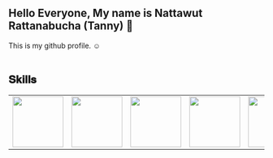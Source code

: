 <h2>Hello Everyone, My name is Nattawut Rattanabucha (Tanny) 👋</h2>
This is my github profile. ☺
<br><br>

<!-- ![nextJS](https://img.shields.io/badge/-nextJS-goldenrod?style=for-the-badge)
![reactJS](https://img.shields.io/badge/-reactJS-goldenrod?style=for-the-badge)
![react-native](https://img.shields.io/badge/-reactnative-indianred?style=for-the-badge)
![node](https://img.shields.io/badge/-node-darkgoldenrod?style=for-the-badge)
![sql](https://img.shields.io/badge/-sql-rosybrown?style=for-the-badge)
![mongoDB](https://img.shields.io/badge/-mongoDB-indianred?style=for-the-badge)
![python](https://img.shields.io/badge/-python-goldenrod?style=for-the-badge)
![html](https://img.shields.io/badge/-html-darkgoldenrod?style=for-the-badge)
![css](https://img.shields.io/badge/-css-rosybrown?style=for-the-badge)
![php](https://img.shields.io/badge/-php-goldenrod?style=for-the-badge)
![Javascript](https://img.shields.io/badge/-javascript-indianred?style=for-the-badge) -->

<!-- ![Anurag's GitHub stats](https://github-readme-stats.vercel.app/api?username=NattawutTanthai&show_icons=true&theme=tokyonight)

[![Top Langs](https://github-readme-stats.vercel.app/api/top-langs/?username=NattawutTanthai&hide=css,scss,html&layout=compact&theme=tokyonight)](https://github.com/anuraghazra/github-readme-stats) -->
<!-- ![Language's](https://github-readme-stats.vercel.app/api/top-langs/?username=erictyth&hide=javascript,html&show_icons=true&theme=radical) -->


<h2 font-weight="bold">𝐒𝐤𝐢𝐥𝐥𝐬</h2>
<table>
  <tr>
    <td><img src="https://cdn.iconscout.com/icon/free/png-64/react-3-1175109.png" width="100"></td>
<!--     <td><img src="https://cdn.iconscout.com/icon/free/png-64/vue-282497.png" width="100"></td> -->
    <td><img src="https://cdn.iconscout.com/icon/free/png-64/node-js-1174925.png" width="100"></td>
    <td><img src="https://cdn.iconscout.com/icon/free/png-64/javascript-24-1174950.png" width="100"></td>
    <td><img src="https://cdn.iconscout.com/icon/free/png-64/typescript-1174965.png" width="100"></td>
    <td><img src="https://cdn.iconscout.com/icon/free/png-64/mysql-18-1174938.png" width="100"></td>
    <td><img src="https://cdn.iconscout.com/icon/free/png-64/java-59-1174952.png" width="100"></td>
    <td><img src="https://cdn.iconscout.com/icon/free/png-64/cakephp-3-1175050.png" width="100"></td>
    <td><img src="https://cdn.iconscout.com/icon/free/png-64/html5-2474805-2056091.png" width="100"></td>
<!--     <td><img src="https://cdn.iconscout.com/icon/free/png-128/sass-13-1175092.png" width="100"></td> -->
<!--     <td><img src="https://cdn.iconscout.com/icon/free/png-64/webpack-1-1174980.png" width="100"></td> -->
    <td><img src="https://cdn.iconscout.com/icon/free/png-64/visualstudio-1-1174964.png" width="100"></td>
<!--     <td><img src="https://cdn.iconscout.com/icon/free/png-64/django-11-1175036.png" width="100"></td> -->
    <td><img src="https://cdn.iconscout.com/icon/free/png-128/mongodb-4-1175139.png" width="100"></td>
   </tr>

</table>
